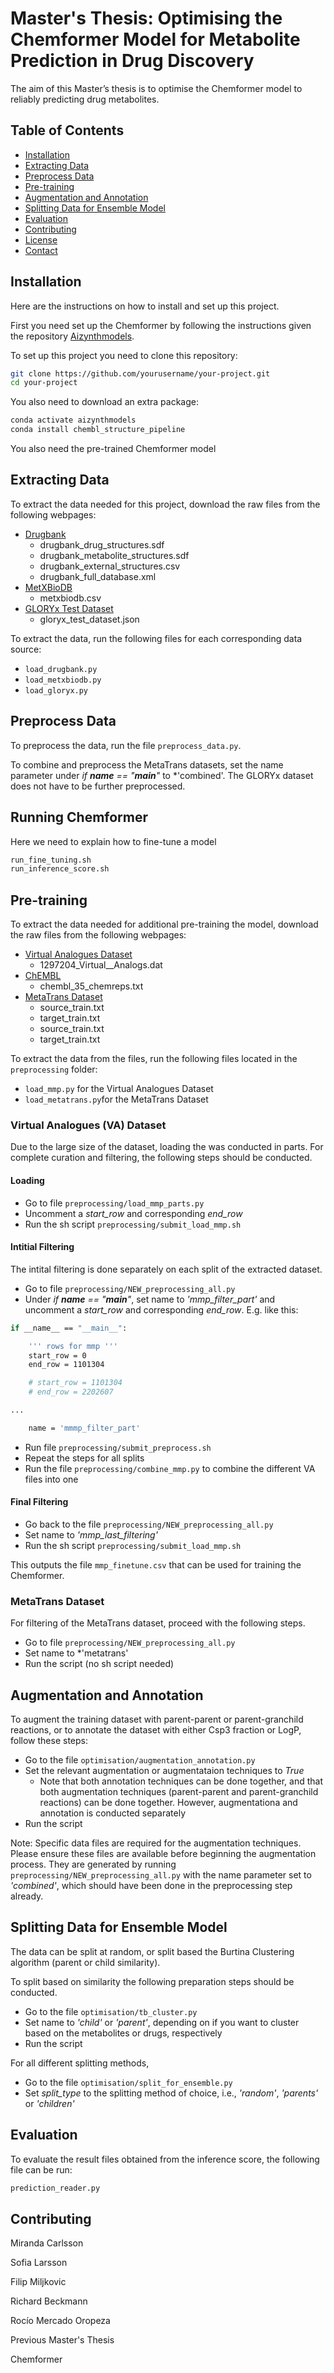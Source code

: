# Master's Thesis: Optimising the Chemformer Model for Metabolite Prediction in Drug Discovery

The aim of this Master’s thesis is to optimise the Chemformer model to reliably
predicting drug metabolites.

## Table of Contents

- [Installation](#installation)
- [Extracting Data](#extracting-data)
- [Preprocess Data](#preprocess-data)
- [Pre-training](#pre-training)
- [Augmentation and Annotation](#augmentation-and-annotation)
- [Splitting Data for Ensemble Model](#splitting-data-for-ensemble-model)
- [Evaluation](#evaluation)
- [Contributing](#contributing)
- [License](#license)
- [Contact](#contact)

## Installation
Here are the instructions on how to install and set up this project.

First you need set up the Chemformer by following the instructions given the repository [Aizynthmodels](https://github.com/MolecularAI/aizynthmodels/tree/main).

To set up this project you need to clone this repository:

```bash
git clone https://github.com/yourusername/your-project.git
cd your-project
```

You also need to download an extra package:

```bash
conda activate aizynthmodels
conda install chembl_structure_pipeline
```

You also need the pre-trained Chemformer model

## Extracting Data

To extract the data needed for this project, download the raw files from the following webpages:

* [Drugbank](https://go.drugbank.com/releases/latest)
  * drugbank_drug_structures.sdf
  * drugbank_metabolite_structures.sdf
  * drugbank_external_structures.csv
  * drugbank_full_database.xml
* [MetXBioDB](https://zenodo.org/records/13235312)
  * metxbiodb.csv
* [GLORYx Test Dataset](https://github.com/christinadebruynkops/GLORYx/tree/master/datasets/test_dataset)
  * gloryx_test_dataset.json

To extract the data, run the following files for each corresponding data source:

* `load_drugbank.py`
* `load_metxbiodb.py`
* `load_gloryx.py`


## Preprocess Data

To preprocess the data, run the file `preprocess_data.py`.

To combine and preprocess the MetaTrans datasets, set the name parameter under *if __name__ == "__main__"* to *'combined'. 
The GLORYx dataset does not have to be further preprocessed. 



## Running Chemformer

Here we need to explain how to fine-tune a model

```bash
run_fine_tuning.sh
run_inference_score.sh
```


## Pre-training

To extract the data needed for additional pre-training the model, download the raw files from the following webpages:

* [Virtual Analogues Dataset](https://zenodo.org/records/45807)
  * 1297204_Virtual__Analogs.dat
* [ChEMBL](https://chembl.gitbook.io/chembl-interface-documentation/downloads)
  * chembl_35_chemreps.txt
* [MetaTrans Dataset](https://github.com/KavrakiLab/MetaTrans/tree/master/datasets)
  * source_train.txt
  * target_train.txt
  * source_train.txt
  * target_train.txt

To extract the data from the files, run the following files located in the `preprocessing` folder:

* `load_mmp.py` for the Virtual Analogues Dataset
* `load_metatrans.py`for the MetaTrans Dataset


### Virtual Analogues (VA) Dataset

Due to the large size of the dataset, loading the was conducted in parts. For complete curation and filtering, the following steps should be conducted.

#### Loading
* Go to file `preprocessing/load_mmp_parts.py`
* Uncomment a *start_row* and corresponding *end_row*
* Run the sh script `preprocessing/submit_load_mmp.sh`

#### Intitial Filtering

The intital filtering is done separately on each split of the extracted dataset. 

* Go to file `preprocessing/NEW_preprocessing_all.py`
* Under *if __name__ == "__main__"*, set name to *'mmp_filter_part'* and uncomment a *start_row* and corresponding *end_row*. E.g. like this:
```bash
if __name__ == "__main__":

    ''' rows for mmp '''
    start_row = 0
    end_row = 1101304

    # start_row = 1101304
    # end_row = 2202607

...

    name = 'mmmp_filter_part'
```
* Run file `preprocessing/submit_preprocess.sh`
* Repeat the steps for all splits
* Run the file `preprocessing/combine_mmp.py` to combine the different VA files into one

#### Final Filtering

* Go back to the file `preprocessing/NEW_preprocessing_all.py`
* Set name to *'mmp_last_filtering'*
* Run the sh script `preprocessing/submit_load_mmp.sh`

This outputs the file `mmp_finetune.csv` that can be used for training the Chemformer.

### MetaTrans Dataset

For filtering of the MetaTrans dataset, proceed with the following steps.

* Go to file `preprocessing/NEW_preprocessing_all.py`
* Set name to *'metatrans'
* Run the script (no sh script needed)

## Augmentation and Annotation

To augment the training dataset with parent-parent or parent-granchild reactions, or to annotate the dataset with either Csp3 fraction or LogP, follow these steps:

* Go to the file `optimisation/augmentation_annotation.py`
* Set the relevant augmentation or augmentataion techniques to *True*
  * Note that both annotation techniques can be done together, and that both augmentation techniques (parent-parent and parent-granchild reactions) can be done together. However, augmentationa and annotation is conducted separately
* Run the script

Note: Specific data files are required for the augmentation techniques. Please ensure these files are available before beginning the augmentation process. They are generated by running `preprocessing/NEW_preprocessing_all.py` with the name parameter set to *'combined'*, which should have been done in the preprocessing step already.

## Splitting Data for Ensemble Model

The data can be split at random, or split based the Burtina Clustering algorithm (parent or child similarity). 

To split based on similarity the following preparation steps should be conducted.

* Go to the file `optimisation/tb_cluster.py`
* Set name to *'child'* or *'parent'*, depending on if you want to cluster based on the metabolites or drugs, respectively
* Run the script

For all different splitting methods,

* Go to the file `optimisation/split_for_ensemble.py`
* Set *split_type* to the splitting method of choice, i.e., *'random'*, *'parents'* or *'children'*

## Evaluation

To evaluate the result files obtained from the inference score, the following file can be run:

```bash
prediction_reader.py
```

## Contributing

Miranda Carlsson

Sofia Larsson

Filip Miljkovic

Richard Beckmann

Rocío Mercado Oropeza

Previous Master's Thesis

Chemformer


